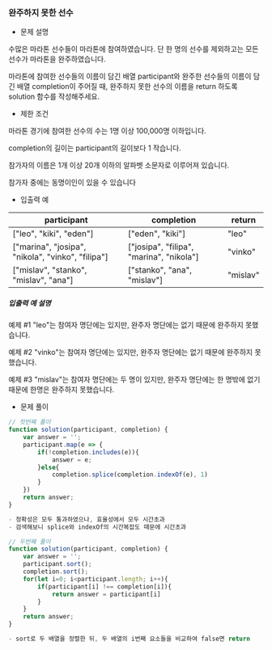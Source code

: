 ### 완주하지 못한 선수

- 문제 설명

수많은 마라톤 선수들이 마라톤에 참여하였습니다. 단 한 명의 선수를 제외하고는 모든 선수가 마라톤을 완주하였습니다.

마라톤에 참여한 선수들의 이름이 담긴 배열 participant와 완주한 선수들의 이름이 담긴 배열 completion이 주어질 때, 완주하지 못한 선수의 이름을 return 하도록 solution 함수를 작성해주세요.



- 제한 조건

마라톤 경기에 참여한 선수의 수는 1명 이상 100,000명 이하입니다.

completion의 길이는 participant의 길이보다 1 작습니다.

참가자의 이름은 1개 이상 20개 이하의 알파벳 소문자로 이루어져 있습니다.

참가자 중에는 동명이인이 있을 수 있습니다



- 입출력 예

| participant                                       | completion                               | return   |
| ------------------------------------------------- | ---------------------------------------- | -------- |
| ["leo", "kiki", "eden"]                           | ["eden", "kiki"]                         | "leo"    |
| ["marina", "josipa", "nikola", "vinko", "filipa"] | ["josipa", "filipa", "marina", "nikola"] | "vinko"  |
| ["mislav", "stanko", "mislav", "ana"]             | ["stanko", "ana", "mislav"]              | "mislav" |

##### 입출력 예 설명

예제 #1
"leo"는 참여자 명단에는 있지만, 완주자 명단에는 없기 때문에 완주하지 못했습니다.

예제 #2
"vinko"는 참여자 명단에는 있지만, 완주자 명단에는 없기 때문에 완주하지 못했습니다.

예제 #3
"mislav"는 참여자 명단에는 두 명이 있지만, 완주자 명단에는 한 명밖에 없기 때문에 한명은 완주하지 못했습니다.



- 문제 풀이

```javascript
// 첫번째 풀이
function solution(participant, completion) {
    var answer = '';
    participant.map(e => {
        if(!completion.includes(e)){
            answer = e;
        }else{
            completion.splice(completion.indexOf(e), 1)
        }
    })
    return answer;
}

- 정확성은 모두 통과하였으나, 효율성에서 모두 시간초과
- 검색해보니 splice와 indexOf의 시간복잡도 때문에 시간초과

// 두번째 풀이
function solution(participant, completion) {
    var answer = '';
    participant.sort();
    completion.sort();
    for(let i=0; i<participant.length; i++){
        if(participant[i] !== completion[i]){
            return answer = participant[i]
        }
    }
    return answer;
}

- sort로 두 배열을 정렬한 뒤, 두 배열의 i번째 요소들을 비교하여 false면 return

```

